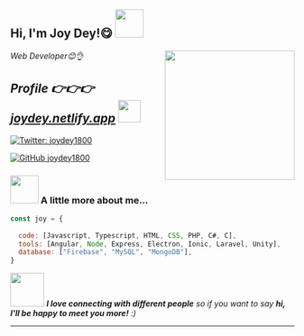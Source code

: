 <h2> Hi, I'm Joy Dey!😋 <img src="https://static.dribbble.com/users/1786756/screenshots/4546603/j_dr.gif" width="50"></h2>




<img align='right' src="https://avatars2.githubusercontent.com/u/48199795?s=460&u=6cf22a940f3d0cff0d1210af287c1c956781bbdb&v=4" width="230" >


<p><em>Web Developer😊👌
</br><h2>Profile 👉👉👉 <a href="https://joydey.netlify.app/">joydey.netlify.app</a>
<img src="https://media.giphy.com/media/WUlplcMpOCEmTGBtBW/giphy.gif" width="40"> </h2>

</em>
</p>

[![Twitter: joydey1800](https://img.shields.io/twitter/follow/joydey1800?style=social)](https://twitter.com/joydey1800)


[![GitHub joydey1800](https://img.shields.io/github/followers/joydey1800?label=follow&style=social)](https://github.com/joydey1800)







### <img src="https://media.giphy.com/media/VgCDAzcKvsR6OM0uWg/giphy.gif" width="50"> A little more about me...  

```javascript
const joy = {
  
  code: [Javascript, Typescript, HTML, CSS, PHP, C#, C],
  tools: [Angular, Node, Express, Electron, Ionic, Laravel, Unity],
  database: ["Firebase", "MySQL", "MongoDB"],
}
```

<img src="https://media.giphy.com/media/LnQjpWaON8nhr21vNW/giphy.gif" width="60"> <em><b>I love connecting with different people</b> so if you want to say <b>hi, I'll be happy to meet you more!</b> :)</em>

---

